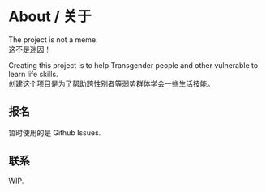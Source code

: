 # About / 关于
The project is not a meme.   
这不是迷因！  
  
Creating this project is to help Transgender people and other vulnerable to learn life skills.  
创建这个项目是为了帮助跨性别者等弱势群体学会一些生活技能。  
  
## 报名
暂时使用的是 Github Issues.  

## 联系
WIP.
